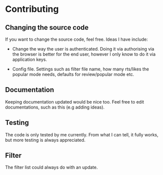 # Contributing

## Changing the source code

If you want to change the source code, feel free.
Ideas I have include:
- Change the way the user is authenticated. Doing it via authorising via the browser is better for the end user, 
however I only know to do it via application keys.

- Config file. Settings such as filter file name, how many rts/likes the popular mode needs, defaults for review/popular mode etc.

## Documentation

Keeping documentation updated would be nice too. Feel free to edit documentations, such as this (e.g adding ideas).

## Testing

The code is only tested by me currently. From what I can tell, it fully works, but more testing is always appreciated.

## Filter

The filter list could always do with an update.
